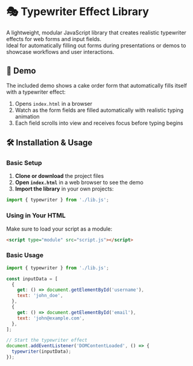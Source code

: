 # 🎭 Typewriter Effect Library

A lightweight, modular JavaScript library that creates realistic typewriter effects for web forms and input fields.  
Ideal for automatically filling out forms during presentations or demos to showcase workflows and user interactions.

## 🚀 Demo

The included demo shows a cake order form that automatically fills itself with a typewriter effect:

1. Opens `index.html` in a browser
2. Watch as the form fields are filled automatically with realistic typing animation
3. Each field scrolls into view and receives focus before typing begins

## 🛠️ Installation & Usage

### Basic Setup

1. **Clone or download** the project files
2. **Open `index.html`** in a web browser to see the demo
3. **Import the library** in your own projects:

```javascript
import { typewriter } from './lib.js';
```

### Using in Your HTML

Make sure to load your script as a module:

```html
<script type="module" src="script.js"></script>
```

### Basic Usage

```javascript
import { typewriter } from './lib.js';

const inputData = [
  {
    get: () => document.getElementById('username'),
    text: 'john_doe',
  },
  {
    get: () => document.getElementById('email'),
    text: 'john@example.com',
  },
];

// Start the typewriter effect
document.addEventListener('DOMContentLoaded', () => {
  typewriter(inputData);
});
```
